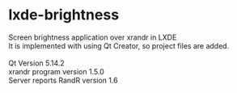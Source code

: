 # lxde-brightness
Screen brightness application over xrandr in LXDE\
It is implemented with using Qt Creator, so project files are added.\
\
Qt Version		     5.14.2\
xrandr program version       1.5.0\
Server reports RandR version 1.6
